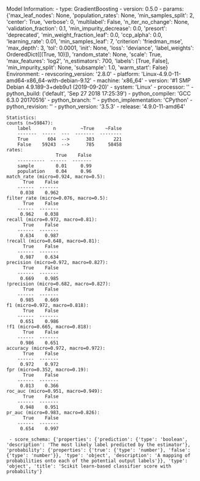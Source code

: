 Model Information:
	 - type: GradientBoosting
	 - version: 0.5.0
	 - params: {'max_leaf_nodes': None, 'population_rates': None, 'min_samples_split': 2, 'center': True, 'verbose': 0, 'multilabel': False, 'n_iter_no_change': None, 'validation_fraction': 0.1, 'min_impurity_decrease': 0.0, 'presort': 'deprecated', 'min_weight_fraction_leaf': 0.0, 'ccp_alpha': 0.0, 'learning_rate': 0.01, 'min_samples_leaf': 7, 'criterion': 'friedman_mse', 'max_depth': 3, 'tol': 0.0001, 'init': None, 'loss': 'deviance', 'label_weights': OrderedDict([(True, 10)]), 'random_state': None, 'scale': True, 'max_features': 'log2', 'n_estimators': 700, 'labels': [True, False], 'min_impurity_split': None, 'subsample': 1.0, 'warm_start': False}
	Environment:
	 - revscoring_version: '2.8.0'
	 - platform: 'Linux-4.9.0-11-amd64-x86_64-with-debian-9.12'
	 - machine: 'x86_64'
	 - version: '#1 SMP Debian 4.9.189-3+deb9u1 (2019-09-20)'
	 - system: 'Linux'
	 - processor: ''
	 - python_build: ('default', 'Sep 27 2018 17:25:39')
	 - python_compiler: 'GCC 6.3.0 20170516'
	 - python_branch: ''
	 - python_implementation: 'CPython'
	 - python_revision: ''
	 - python_version: '3.5.3'
	 - release: '4.9.0-11-amd64'
	
	Statistics:
	counts (n=59847):
		label        n         ~True    ~False
		-------  -----  ---  -------  --------
		True       604  -->      383       221
		False    59243  -->      785     58458
	rates:
		              True    False
		----------  ------  -------
		sample        0.01     0.99
		population    0.04     0.96
	match_rate (micro=0.924, macro=0.5):
		  True    False
		------  -------
		 0.038    0.962
	filter_rate (micro=0.076, macro=0.5):
		  True    False
		------  -------
		 0.962    0.038
	recall (micro=0.972, macro=0.81):
		  True    False
		------  -------
		 0.634    0.987
	!recall (micro=0.648, macro=0.81):
		  True    False
		------  -------
		 0.987    0.634
	precision (micro=0.972, macro=0.827):
		  True    False
		------  -------
		 0.669    0.985
	!precision (micro=0.682, macro=0.827):
		  True    False
		------  -------
		 0.985    0.669
	f1 (micro=0.972, macro=0.818):
		  True    False
		------  -------
		 0.651    0.986
	!f1 (micro=0.665, macro=0.818):
		  True    False
		------  -------
		 0.986    0.651
	accuracy (micro=0.972, macro=0.972):
		  True    False
		------  -------
		 0.972    0.972
	fpr (micro=0.352, macro=0.19):
		  True    False
		------  -------
		 0.013    0.366
	roc_auc (micro=0.951, macro=0.949):
		  True    False
		------  -------
		 0.948    0.951
	pr_auc (micro=0.983, macro=0.826):
		  True    False
		------  -------
		 0.654    0.997
	
	 - score_schema: {'properties': {'prediction': {'type': 'boolean', 'description': 'The most likely label predicted by the estimator'}, 'probability': {'properties': {'true': {'type': 'number'}, 'false': {'type': 'number'}}, 'type': 'object', 'description': 'A mapping of probabilities onto each of the potential output labels'}}, 'type': 'object', 'title': 'Scikit learn-based classifier score with probability'}

